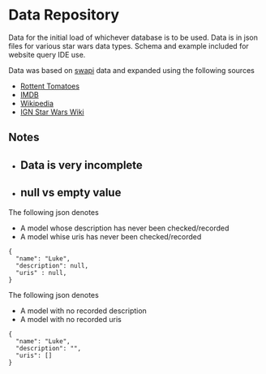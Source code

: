 ﻿# Data Repository

Data for the initial load of whichever database is to be used.
Data is in json files for various star wars data types. Schema and example included for website query IDE use.

Data was based on [swapi](https://www.swapi.dev) data and expanded using the following sources

* [Rottent Tomatoes](https://www.rottentomatoes.com)
* [IMDB](https://www.imdb.com)
* [Wikipedia](https://www.wikipedia.com)
* [IGN Star Wars Wiki](https://www.ign.com/wikis/star-wars)


## Notes
* ## Data is very incomplete
* ## null vs empty value

The following json denotes
* A model whose description has never been checked/recorded
* A model whise uris has never been checked/recorded

```
{
  "name": "Luke",
  "description": null,
  "uris" : null,
}
```

The following json denotes
* A model with no recorded description
* A model with no recorded uris

```
{
  "name": "Luke",
  "description": "",
  "uris": []
}
```
